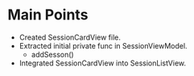 # Main Points
- Created SessionCardView file.
- Extracted initial private func in SessionViewModel.
    - addSesson()
- Integrated SessionCardView into SessionListView.

